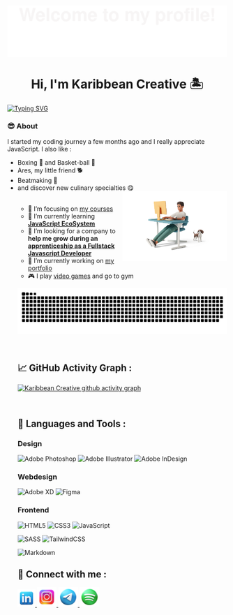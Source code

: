 ![](assets/images/header.svg)

<h1 align="center">Hi, I'm Karibbean Creative 🏝️</h1>


<!--Typing SVG-->
<!-- https://readme-typing-svg.demolab.com/demo/ -->
[![Typing SVG](https://readme-typing-svg.demolab.com?font=Anonymous+Pro&size=25&duration=6000&pause=1000&color=9999FF&center=true&width=1280&height=100&lines=a+passionate+Webdesigner+%F0%9F%96%8C%EF%B8%8F+and+a+MERN+stack+learner+%F0%9F%93%92)](https://git.io/typing-svg)


### 😎 About
<p>I started my coding journey a few months ago and I really appreciate JavaScript. I also like :</p>
<ul>
    <li>Boxing 🥊 and Basket-ball 🏀</li>
    <li>Ares, my little friend 🐕</li>
    <li>Beatmaking 🎹</li>
    <li>and discover new culinary specialties 😋</li>


<div>
  <img align="right" src="assets/images/creator.png" alt="illustration" width="50%" height="auto"/>
  <br/>
  <p align="center" width="50%">
    <ul>
      <li>🎯 I’m focusing on <a href="https://www.udemy.com/course/the-complete-javascript-course/learn/lecture/22648205?start=3#overview" target="_blank">my courses</a></li>
      <li>🌱 I’m currently learning <a href="https://developer.mozilla.org/en-US/docs/Web/JavaScript" target="_blank"><b>JavaScript EcoSystem</b></a></li>
      <li>👯 I’m looking for a company to <b>help me grow during an <a href="https://oclock.io/formations/alternance" target="_blank">apprenticeship as a Fullstack Javascript Developer</a></b></li> 
      <li>🔭 I’m currently working on <a href="http://karibbeancreative.xyz" target="_blank">my portfolio</a></li>
      <li>🎮 I play <a href="https://nba.2k.com/2k23/" target="_blank">video games</a> and go to  gym</li>
    </ul>
  </p>
</div>


<!-- Grid-snake github -->
<!-- https://github.com/marketplace/actions/generate-snake-game-from-github-contribution-grid -->
![](https://raw.githubusercontent.com/Platane/snk/output/github-contribution-grid-snake.svg)

<br/>

<!--   GitHub stats graph -->
## 📈 GitHub Activity Graph :
[![Karibbean Creative github activity graph](https://github-readme-activity-graph.vercel.app/graph?username=karibbeanCreative&bg_color=FFFFFF&color=CCD9FF&line=9999FF)](https://github.com/karibbeanCreative/github-readme-activity-graph)

<br/>

## 🧰 Languages and Tools :

### Design

![Adobe Photoshop](https://img.shields.io/badge/adobe%20photoshop-%2331A8FF.svg?style=for-the-badge&logo=adobe%20photoshop&logoColor=white) ![Adobe Illustrator](https://img.shields.io/badge/adobe%20illustrator-%23FF9A00.svg?style=for-the-badge&logo=adobe%20illustrator&logoColor=white) ![Adobe InDesign](https://img.shields.io/badge/Adobe%20InDesign-49021F?style=for-the-badge&logo=adobeindesign&logoColor=white)


### Webdesign

![Adobe XD](https://img.shields.io/badge/Adobe%20XD-470137?style=for-the-badge&logo=Adobe%20XD&logoColor=#FF61F6) ![Figma](https://img.shields.io/badge/figma-%23F24E1E.svg?style=for-the-badge&logo=figma&logoColor=white)


### Frontend

![HTML5](https://img.shields.io/badge/HTML5-E34F26?style=for-the-badge&logo=html5&logoColor=white) ![CSS3](https://img.shields.io/badge/CSS3-1572B6?style=for-the-badge&logo=css3&logoColor=white) ![JavaScript](https://img.shields.io/badge/javascript-%23323330.svg?style=for-the-badge&logo=javascript&logoColor=%23F7DF1E)

![SASS](https://img.shields.io/badge/SASS-hotpink.svg?style=for-the-badge&logo=SASS&logoColor=white) ![TailwindCSS](https://img.shields.io/badge/tailwindcss-%2338B2AC.svg?style=for-the-badge&logo=tailwind-css&logoColor=white)

![Markdown](https://img.shields.io/badge/markdown-%23000000.svg?style=for-the-badge&logo=markdown&logoColor=white)


## 💬 Connect with me :

<!--LinkedIn icon-->
   <a href="https://www.linkedin.com/in/oriana-karibbeancreative-webdesigner/">
      <img src="assets/icons/icons8-linkedin-94.png" alt="logo LinkedIn" width="40">
   </a>
<!--Instagram icon-->
   <a href="https://www.instagram.com/karibbean.creative/?hl=fr">
      <img src="assets/icons/icons8-instagram-94.png" alt="logo Instagram" width="45">
   </a>
<!--Telegram icon-->
   <a href="#">
      <img src="assets/icons/icons8-telegram-94.png" alt="logo Telegram" width="45">
   </a>
<!--Spotify icon-->
   <a href="https://open.spotify.com/user/darkness971?si=a5349d4cd2554bc1">
      <img src="assets/icons/icons8-spotify-94.png" alt="logo Spotify" width="45">
   </a>
</p>